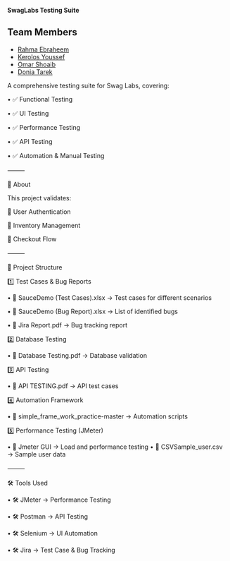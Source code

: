 **SwagLabs Testing Suite**

 ## Team Members
- [Rahma Ebraheem](https://github.com/Rahmaeb)
- [Kerolos Youssef](https://github.com/KerolosYoussefoff)
- [Omar Shoaib](https://github.com/omarshoap)
- [Donia Tarek](https://github.com/DoniaElshazly)

A comprehensive testing suite for Swag Labs, covering:

 • ✅ Functional Testing
 
 • ✅ UI Testing
 
 • ✅ Performance Testing

 • ✅ API Testing
 
 • ✅ Automation & Manual Testing

⸻

📌 About

This project validates:

 🔹 User Authentication
 
 🔹 Inventory Management
 
 🔹 Checkout Flow

⸻


📂 Project Structure

1️⃣ Test Cases & Bug Reports

 • 📄 SauceDemo (Test Cases).xlsx → Test cases for different scenarios
 
 • 📄 SauceDemo (Bug Report).xlsx → List of identified bugs
 
 • 📄 Jira Report.pdf → Bug tracking report

2️⃣ Database Testing

 • 📄 Database Testing.pdf → Database validation
 
3️⃣ API Testing

 • 📄 API TESTING.pdf → API test cases

4️⃣ Automation Framework

 • 📂 simple_frame_work_practice-master → Automation scripts

5️⃣ Performance Testing (JMeter)

 • 📂 Jmeter GUI → Load and performance testing
 • 📄 CSVSample_user.csv → Sample user data


⸻

🛠 Tools Used

 • 🛠 JMeter → Performance Testing
 
 • 🛠 Postman → API Testing
 
 • 🛠 Selenium → UI Automation
 
 • 🛠 Jira → Test Case & Bug Tracking
